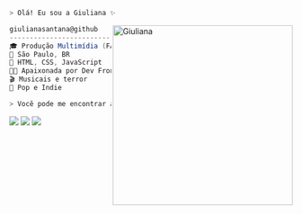 ```zsh
> Olá! Eu sou a Giuliana ✨
```

<img align="right" src="https://github.com/giulianasantana/giulianasantana/assets/133705620/e9906cee-397d-47d1-9d7b-9c4d6d2c78f0" alt="Giuliana" width="320" /> 

```csharp
giulianasantana@github
---------------------------------
🎓 Produção Multimídia (FAPCOM)
📌 São Paulo, BR 
🌱 HTML, CSS, JavaScript
👩‍💻 Apaixonada por Dev Front-end
🎬 Musicais e terror
🎵 Pop e Indie

```

```zsh
> Você pode me encontrar aqui:
```

<a href="mailto:giulianasantanas@hotmail.com"><img src="https://img.shields.io/badge/-Gmail-EA4335?style=for-the-badge&logo=gmail&logoColor=white" target="_blank"></a>
<a href="https://www.linkedin.com/in/giuliana-santana/" target="_blank"><img src="https://img.shields.io/badge/-LinkedIn-4285F4?style=for-the-badge&logo=linkedin&logoColor=white" target="_blank"></a> 
<a href="https://github.com/giulianasantana"><img src="https://img.shields.io/badge/GitHub-CD6799?style=for-the-badge&logo=github&logoColor=white" target="_blank"></a>
